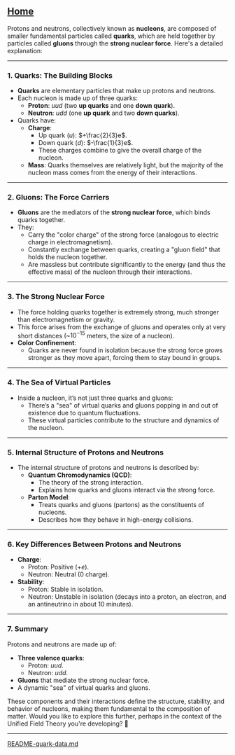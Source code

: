 [Home](https://t2m.io/VwvDcuw)
---

Protons and neutrons, collectively known as **nucleons**, are composed of smaller fundamental particles called **quarks**, which are held together by particles called **gluons** through the **strong nuclear force**. Here's a detailed explanation:

---

### **1. Quarks: The Building Blocks**
- **Quarks** are elementary particles that make up protons and neutrons.
- Each nucleon is made up of three quarks:
  - **Proton**: $u u d$ (two **up quarks** and one **down quark**).
  - **Neutron**: $u d d$ (one **up quark** and two **down quarks**).
- Quarks have:
  - **Charge**:
    - Up quark ($u$): $+\frac{2}{3}e$.
    - Down quark ($d$): $-\frac{1}{3}e$.
    - These charges combine to give the overall charge of the nucleon.
  - **Mass**: Quarks themselves are relatively light, but the majority of the nucleon mass comes from the energy of their interactions.

---

### **2. Gluons: The Force Carriers**
- **Gluons** are the mediators of the **strong nuclear force**, which binds quarks together.
- They:
  - Carry the "color charge" of the strong force (analogous to electric charge in electromagnetism).
  - Constantly exchange between quarks, creating a "gluon field" that holds the nucleon together.
  - Are massless but contribute significantly to the energy (and thus the effective mass) of the nucleon through their interactions.

---

### **3. The Strong Nuclear Force**
- The force holding quarks together is extremely strong, much stronger than electromagnetism or gravity.
- This force arises from the exchange of gluons and operates only at very short distances (~$10^{-15}$ meters, the size of a nucleon).
- **Color Confinement**:
  - Quarks are never found in isolation because the strong force grows stronger as they move apart, forcing them to stay bound in groups.

---

### **4. The Sea of Virtual Particles**
- Inside a nucleon, it’s not just three quarks and gluons:
  - There’s a "sea" of virtual quarks and gluons popping in and out of existence due to quantum fluctuations.
  - These virtual particles contribute to the structure and dynamics of the nucleon.

---

### **5. Internal Structure of Protons and Neutrons**
- The internal structure of protons and neutrons is described by:
  - **Quantum Chromodynamics (QCD)**:
    - The theory of the strong interaction.
    - Explains how quarks and gluons interact via the strong force.
  - **Parton Model**:
    - Treats quarks and gluons (partons) as the constituents of nucleons.
    - Describes how they behave in high-energy collisions.

---

### **6. Key Differences Between Protons and Neutrons**
- **Charge**:
  - Proton: Positive ($+e$).
  - Neutron: Neutral (0 charge).
- **Stability**:
  - Proton: Stable in isolation.
  - Neutron: Unstable in isolation (decays into a proton, an electron, and an antineutrino in about 10 minutes).

---

### **7. Summary**
Protons and neutrons are made up of:
- **Three valence quarks**:
  - Proton: $u u d$.
  - Neutron: $u d d$.
- **Gluons** that mediate the strong nuclear force.
- A dynamic "sea" of virtual quarks and gluons.

These components and their interactions define the structure, stability, and behavior of nucleons, making them fundamental to the composition of matter. Would you like to explore this further, perhaps in the context of the Unified Field Theory you're developing? 🚀


---

[README-quark-data.md](https://t2m.io/bMfdKBm)
